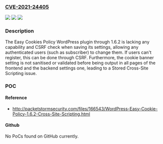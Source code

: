 ### [CVE-2021-24405](https://cve.mitre.org/cgi-bin/cvename.cgi?name=CVE-2021-24405)
![](https://img.shields.io/static/v1?label=Product&message=Easy%20Cookies%20Policy&color=blue)
![](https://img.shields.io/static/v1?label=Version&message=1.6.2%3C%3D%201.6.2%20&color=brighgreen)
![](https://img.shields.io/static/v1?label=Vulnerability&message=CWE-863%20Incorrect%20Authorization&color=brighgreen)

### Description

The Easy Cookies Policy WordPress plugin through 1.6.2 is lacking any capability and CSRF check when saving its settings, allowing any authenticated users (such as subscriber) to change them. If users can't register, this can be done through CSRF. Furthermore, the cookie banner setting is not sanitised or validated before being output in all pages of the frontend and the backend settings one, leading to a Stored Cross-Site Scripting issue.

### POC

#### Reference
- http://packetstormsecurity.com/files/166543/WordPress-Easy-Cookie-Policy-1.6.2-Cross-Site-Scripting.html

#### Github
No PoCs found on GitHub currently.

